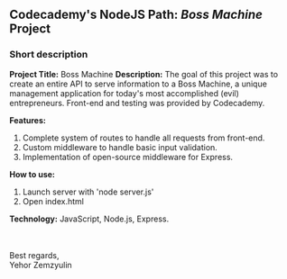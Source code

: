 ## Codecademy's NodeJS Path: *Boss Machine* Project

### Short description
__Project Title:__ Boss Machine
__Description:__ The goal of this project was to create an entire API to serve information to a Boss Machine, a unique management application for today's most accomplished (evil) entrepreneurs. Front-end and testing was provided by Codecademy.

__Features:__
1. Complete system of routes to handle all requests from front-end.
2. Custom middleware to handle basic input validation.
3. Implementation of open-source middleware for Express.

__How to use:__
1. Launch server with 'node server.js'
2. Open index.html

__Technology:__ JavaScript, Node.js, Express.  
<br>
<br>

Best regards,  
Yehor Zemzyulin